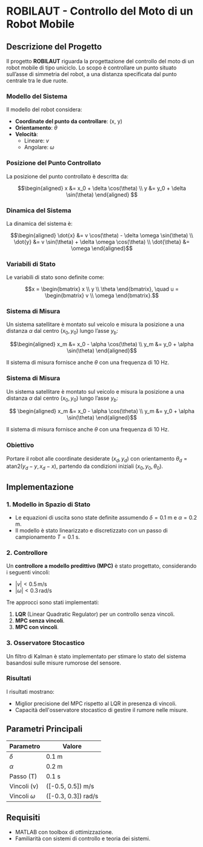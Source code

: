 # ROBILAUT - Controllo del Moto di un Robot Mobile

## Descrizione del Progetto
Il progetto **ROBILAUT** riguarda la progettazione del controllo del moto di un robot mobile di tipo uniciclo. Lo scopo è controllare un punto situato sull’asse di simmetria del robot, a una distanza specificata dal punto centrale tra le due ruote.


### Modello del Sistema
Il modello del robot considera:
- **Coordinate del punto da controllare**: \(x, y\)
- **Orientamento**: $\theta$
- **Velocità**:
  - Lineare: $v$
  - Angolare: $\omega$

### Posizione del Punto Controllato
La posizione del punto controllato è descritta da:
```math
\begin{aligned}
x &= x_0 + \delta \cos(\theta) \\
y &= y_0 + \delta \sin(\theta)
\end{aligned}

```
### Dinamica del Sistema
La dinamica del sistema è:
``` math
\begin{aligned}
\dot{x} &= v \cos(\theta) - \delta \omega \sin(\theta) \\
\dot{y} &= v \sin(\theta) + \delta \omega \cos(\theta) \\
\dot{\theta} &= \omega
\end{aligned}
```

### Variabili di Stato
Le variabili di stato sono definite come:
```math
x = \begin{bmatrix} x \\ y \\ \theta \end{bmatrix}, \quad 
u = \begin{bmatrix} v \\ \omega \end{bmatrix}.
```

### Sistema di Misura
Un sistema satellitare è montato sul veicolo e misura la posizione a una distanza $\alpha$ dal centro ($x_0, y_0$) lungo l’asse $y_b$:
```math
\begin{aligned}
x_m &= x_0 - \alpha \cos(\theta) \\
y_m &= y_0 + \alpha \sin(\theta)
\end{aligned}
```

Il sistema di misura fornisce anche $\theta$ con una frequenza di 10 Hz.

### Sistema di Misura
Un sistema satellitare è montato sul veicolo e misura la posizione a una distanza $\alpha$ dal centro ($x_0, y_0$) lungo l’asse $y_b$:
```math

\begin{aligned}
x_m &= x_0 - \alpha \cos(\theta) \\
y_m &= y_0 + \alpha \sin(\theta)
\end{aligned}
```
Il sistema di misura fornisce anche $\theta$ con una frequenza di 10 Hz.

### Obiettivo
Portare il robot alle coordinate desiderate $(x_d, y_d)$ con orientamento $\theta_d = \text{atan2}(y_d - y, x_d - x)$, partendo da condizioni iniziali $(x_0, y_0, \theta_0)$.

## Implementazione
### 1. Modello in Spazio di Stato
- Le equazioni di uscita sono state definite assumendo $\delta = 0.1$ m e $\alpha = 0.2$ m.
- Il modello è stato linearizzato e discretizzato con un passo di campionamento $T = 0.1$ s.

### 2. Controllore
Un **controllore a modello predittivo (MPC)** è stato progettato, considerando i seguenti vincoli:
- $|v| < 0.5 \, \text{m/s}$
- $|\omega| < 0.3 \, \text{rad/s}$

Tre approcci sono stati implementati:
1. **LQR** (Linear Quadratic Regulator) per un controllo senza vincoli.
2. **MPC senza vincoli**.
3. **MPC con vincoli**.

### 3. Osservatore Stocastico
Un filtro di Kalman è stato implementato per stimare lo stato del sistema basandosi sulle misure rumorose del sensore.


### Risultati
I risultati mostrano:
- Miglior precisione del MPC rispetto al LQR in presenza di vincoli.
- Capacità dell'osservatore stocastico di gestire il rumore nelle misure.

## Parametri Principali
| Parametro        | Valore  |
|-------------------|---------|
|  $\delta$       | 0.1 m   |
|  $\alpha$       | 0.2 m   |
| Passo \(T\)      | 0.1 s   |
| Vincoli \(v\)    | \([-0.5, 0.5]\) m/s |
| Vincoli $\omega$ | \([-0.3, 0.3]\) rad/s |

## Requisiti
- MATLAB con toolbox di ottimizzazione.
- Familiarità con sistemi di controllo e teoria dei sistemi.


